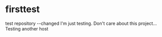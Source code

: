firsttest
=========

test repository --changed
I'm just testing. Don't care about this project...
Testing another host
